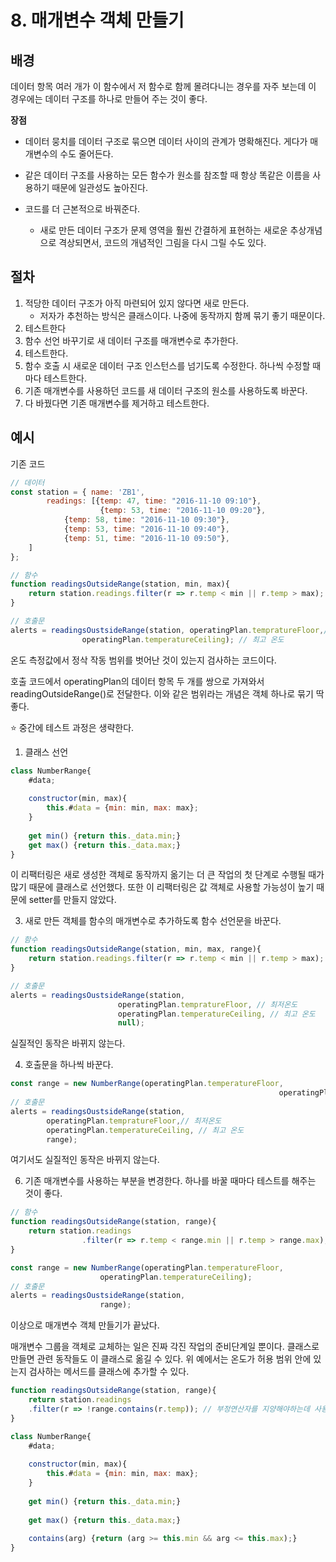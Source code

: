 # 8. 매개변수 객체 만들기

## 배경

데이터 항목 여러 개가 이 함수에서 저 함수로 함께 몰려다니는 경우를 자주 보는데 이 경우에는 데이터 구조를 하나로 만들어 주는 것이 좋다.

**장점**

- 데이터 뭉치를 데이터 구조로 묶으면 데이터 사이의 관계가 명확해진다. 게다가 매개변수의 수도 줄어든다.

- 같은 데이터 구조를 사용하는 모든 함수가 원소를 참조할 때 항상 똑같은 이름을 사용하기 때문에 일관성도 높아진다.

- 코드를 더 근본적으로 바꿔준다.

  - 새로 만든 데이터 구조가 문제 영역을 훨씬 간결하게 표현하는 새로운 추상개념으로 격상되면서, 코드의 개념적인 그림을 다시 그릴 수도 있다.

  

## 절차

1. 적당한 데이터 구조가 아직 마련되어 있지 않다면 새로 만든다.
   - 저자가 추천하는 방식은 클래스이다. 나중에 동작까지 함께 묶기 좋기 때문이다.
2. 테스트한다
3. 함수 선언 바꾸기로 새 데이터 구조를 매개변수로 추가한다.
4. 테스트한다.
5. 함수 호출 시 새로운 데이터 구조 인스턴스를 넘기도록 수정한다. 하나씩 수정할 때마다 테스트한다.
6. 기존 매개변수를 사용하던 코드를 새 데이터 구조의 원소를 사용하도록 바꾼다.
7. 다 바꿨다면 기존 매개변수를 제거하고 테스트한다.



## 예시

기존 코드

```js
// 데이터
const station = { name: 'ZB1',
		readings: [{temp: 47, time: "2016-11-10 09:10"},
            		{temp: 53, time: "2016-11-10 09:20"},
			{temp: 58, time: "2016-11-10 09:30"},
			{temp: 53, time: "2016-11-10 09:40"},
			{temp: 51, time: "2016-11-10 09:50"},
	]
};

// 함수
function readingsOutsideRange(station, min, max){
	return station.readings.filter(r => r.temp < min || r.temp > max);
}

// 호출문
alerts = readingsOustsideRange(station, operatingPlan.tempratureFloor,// 최저온도
				operatingPlan.temperatureCeiling); // 최고 온도
```

온도 측정값에서 정삭 작동 범위를 벗어난 것이 있는지 검사하는 코드이다.

호출 코드에서 operatingPlan의 데이터 항목 두 개를 쌍으로 가져와서 readingOutsideRange()로 전달한다. 이와 같은 범위라는 개념은 객체 하나로 묶기 딱 좋다.



⭐️ 중간에 테스트 과정은 생략한다.

1. 클래스 선언

```js
class NumberRange{
	#data;
  
	constructor(min, max){
		this.#data = {min: min, max: max};
	}
  
	get min() {return this._data.min;}
	get max() {return this._data.max;}
}
```

이 리팩터링은 새로 생성한 객체로 동작까지 옮기는 더 큰 작업의 첫 단계로 수행될 때가 많기 때문에 클래스로 선언했다. 또한 이 리팩터링은 값 객체로 사용할 가능성이 높기 때문에 setter를 만들지 않았다.



3. 새로 만든 객체를 함수의 매개변수로 추가하도록 함수 선언문을 바꾼다.

```js
// 함수
function readingsOutsideRange(station, min, max, range){
	return station.readings.filter(r => r.temp < min || r.temp > max);
}

// 호출문
alerts = readingsOustsideRange(station,
						operatingPlan.tempratureFloor, // 최저온도
						operatingPlan.temperatureCeiling, // 최고 온도
						null); 
```

실질적인 동작은 바뀌지 않는다.



4. 호출문을 하나씩 바꾼다.

```js
const range = new NumberRange(operatingPlan.temperatureFloor,
															operatingPlan.temperatureCeiling);
// 호출문
alerts = readingsOustsideRange(station,
		operatingPlan.tempratureFloor,// 최저온도
		operatingPlan.temperatureCeiling, // 최고 온도
		range);
```

여기서도 실질적인 동작은 바뀌지 않는다.



6. 기존 매개변수를 사용하는 부분을 변경한다. 하나를 바꿀 때마다 테스트를 해주는 것이 좋다.

```js
// 함수
function readingsOutsideRange(station, range){
	return station.readings
				.filter(r => r.temp < range.min || r.temp > range.max);
}

const range = new NumberRange(operatingPlan.temperatureFloor,
					operatingPlan.temperatureCeiling);
// 호출문
alerts = readingsOustsideRange(station,
					range);
```

이상으로 매개변수 객체 만들기가 끝났다.





매개변수 그룹을 객체로 교체하는 일은 진짜 각진 작업의 준비단계일 뿐이다. 클래스로 만들면 관련 동작들도 이 클래스로 옮길 수 있다. 위 예에서는 온도가 허용 범위 안에 있는지 검사하는 메서드를 클래스에 추가할 수 있다.

```js
function readingsOutsideRange(station, range){
	return station.readings
	.filter(r => !range.contains(r.temp)); // 부정연산자를 지양해야하는데 사용하고 있네요^^
}

class NumberRange{
	#data;
  
	constructor(min, max){
		this.#data = {min: min, max: max};
	}
  
	get min() {return this._data.min;}
  
	get max() {return this._data.max;}
  
	contains(arg) {return (arg >= this.min && arg <= this.max);}
}
```